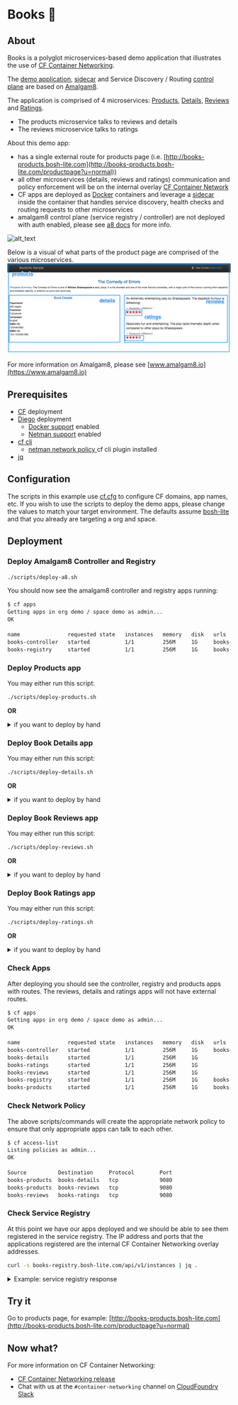 # Books 📖
## About
 Books is a polyglot microservices-based demo application that illustrates the use of [CF Container Networking](https://github.com/cloudfoundry-incubator/netman-release).

 The [demo application](https://www.amalgam8.io/docs/demo/bookinfo/), [sidecar](https://www.amalgam8.io/docs/sidecar) and Service Discovery / Routing [control plane](https://www.amalgam8.io/docs/control-plane) are based on [Amalgam8](https://www.amalgam8.io/).

 The application is comprised of 4 microservices: [Products](https://github.com/amalgam8/amalgam8/tree/master/examples/apps/bookinfo/productpage), [Details](https://github.com/amalgam8/amalgam8/tree/master/examples/apps/bookinfo/details), [Reviews](https://github.com/amalgam8/amalgam8/tree/master/examples/apps/bookinfo/reviews) and [Ratings](https://github.com/amalgam8/amalgam8/tree/master/examples/apps/bookinfo/ratings).
 - The products microservice talks to reviews and details
 - The reviews microservice talks to ratings

About this demo app:
- has a single external route for products page (i.e. [http://books-products.bosh-lite.com](http://books-products.bosh-lite.com/productpage?u=normal))
- all other microservices (details, reviews and ratings) communication and policy enforcement will be on the internal overlay [CF Container Network](https://github.com/cloudfoundry-incubator/netman-release)
- CF apps are deployed as [Docker](https://docker.com) containers and leverage a [sidecar](https://www.amalgam8.io/docs/sidecar) inside the container that handles service discovery, health checks and routing requests to other microservices
- amalgam8 control plane (service registry / controller) are not deployed with auth enabled, please see [a8 docs](https://www.amalgam8.io/docs/sidecar/sidecar-configuration-options) for more info.

![alt_text](https://www.amalgam8.io/docs/figures/amalgam8-example-app-bookinfo.svg)

Below is a visual of what parts of the product page are comprised of the various microservices.
![alt text](https://github.com/markstgodard/books/raw/master/app.png)

For more information on Amalgam8, please see [www.amalgam8.io](https://www.amalgam8.io)

## Prerequisites
- [CF](https://github.com/cloudfoundry/cf-release) deployment
- [Diego](https://github.com/cloudfoundry/diego-release) deployment
  - [Docker support](https://github.com/cloudfoundry/diego-design-notes/blob/master/docker-support.md) enabled
  - [Netman support](https://github.com/cloudfoundry-incubator/netman-release) enabled
- [cf cli](http://docs.cloudfoundry.org/cf-cli)
  - [netman network policy ](https://github.com/cloudfoundry-incubator/netman-release/releases) cf cli plugin installed
- [jq](https://stedolan.github.io/jq/)

## Configuration
The scripts in this example use [cf.cfg](./cf.cfg) to configure CF domains, app names, etc.
If you wish to use the scripts to deploy the demo apps, please change the values to match your target environment.
The defaults assume [bosh-lite](https://github.com/cloudfoundry/bosh-lite) and that you already are targeting a org and space.

## Deployment

### Deploy Amalgam8 Controller and Registry
```sh
./scripts/deploy-a8.sh
```

You should now see the amalgam8 controller and registry apps running:
```sh
$ cf apps
Getting apps in org demo / space demo as admin...
OK

name               requested state   instances   memory   disk   urls
books-controller   started           1/1         256M     1G     books-controller.bosh-lite.com
books-registry     started           1/1         256M     1G     books-registry.bosh-lite.com
```


### Deploy Products app

You may either run this script:
```sh
./scripts/deploy-products.sh
```

**OR**
<details>
 <summary>if you want to deploy by hand</summary>
```sh
cf push books-products -o amalgam8/a8-examples-bookinfo-productpage-sidecar:v1 --no-start
cf set-env books-products A8_SERVICE "products:v1"
cf set-env books-products A8_ENDPOINT_PORT "9080"
cf set-env books-products A8_ENDPOINT_TYPE "http"
cf set-env books-products A8_PROXY "true"
cf set-env books-products A8_REGISTER "true"
cf set-env books-products A8_REGISTRY_URL "http://books-registry.bosh-lite.com"
cf set-env books-products A8_CONTROLLER_URL "http://books-controller.bosh-lite.com"
cf start books-products
```
</details>

### Deploy Book Details app

You may either run this script:
```sh
./scripts/deploy-details.sh
```

**OR**
<details>
 <summary>if you want to deploy by hand</summary>
```sh
cf push books-details -o amalgam8/a8-examples-bookinfo-details-sidecar:v1 --no-start --no-route
cf set-env books-details A8_SERVICE "details:v1"
cf set-env books-details A8_ENDPOINT_PORT "9080"
cf set-env books-details A8_ENDPOINT_TYPE "http"
cf set-env books-details A8_PROXY "true"
cf set-env books-details A8_REGISTER "true"
cf set-env books-details A8_REGISTRY_URL "http://books-registry.bosh-lite.com"
cf set-env books-details A8_CONTROLLER_URL "http://books-controller.bosh-lite.com"
cf start books-details
```

Allow the Products app the ability to talk to the Details app:
```sh
cf access-allow books-products books-details --port 9080 --protocol tcp
```
</details>

### Deploy Book Reviews app

You may either run this script:
```sh
./scripts/deploy-reviews.sh
```

**OR**
<details>
 <summary>if you want to deploy by hand</summary>
```sh
cf push books-reviews -o amalgam8/a8-examples-bookinfo-reviews-sidecar:v3 --no-start --no-route -u none
cf set-env books-reviews A8_SERVICE "reviews:v3"
cf set-env books-reviews A8_ENDPOINT_PORT "9080"
cf set-env books-reviews A8_ENDPOINT_TYPE "http"
cf set-env books-reviews A8_PROXY "true"
cf set-env books-reviews A8_REGISTER "true"
cf set-env books-reviews A8_REGISTRY_URL "http://books-registry.bosh-lite.com"
cf set-env books-reviews A8_CONTROLLER_URL "http://books-controller.bosh-lite.com"
cf start books-reviews
```

Allow the Products app the ability to talk to the Reviews app:
```sh
cf access-allow books-products books-reviews --port 9080 --protocol tcp
```
</details>

### Deploy Book Ratings app

You may either run this script:
```sh
./scripts/deploy-ratings.sh
```

**OR**
<details>
 <summary>if you want to deploy by hand</summary>
```sh
cf push books-ratings -o amalgam8/a8-examples-bookinfo-ratings-sidecar:v1 --no-start --no-route
cf set-env books-ratings A8_SERVICE "ratings:v1"
cf set-env books-ratings A8_ENDPOINT_PORT "9080"
cf set-env books-ratings A8_ENDPOINT_TYPE "http"
cf set-env books-ratings A8_PROXY "true"
cf set-env books-ratings A8_REGISTER "true"
cf set-env books-ratings A8_REGISTRY_URL "http://books-registry.bosh-lite.com"
cf set-env books-ratings A8_CONTROLLER_URL "http://books-controller.bosh-lite.com"
cf start books-ratings
```

Allow the Reviews app the ability to talk to the Ratings app:
```sh
cf access-allow books-reviews books-ratings --port 9080 --protocol tcp
```
</details>

### Check Apps
After deploying you should see the controller, registry and products apps with routes. The reviews, details and ratings apps will not have external routes.
```sh
$ cf apps
Getting apps in org demo / space demo as admin...
OK

name               requested state   instances   memory   disk   urls
books-controller   started           1/1         256M     1G     books-controller.bosh-lite.com
books-details      started           1/1         256M     1G
books-ratings      started           1/1         256M     1G
books-reviews      started           1/1         256M     1G
books-registry     started           1/1         256M     1G     books-registry.bosh-lite.com
books-products     started           1/1         256M     1G     books-products.bosh-lite.com
```

### Check Network Policy
The above scripts/commands will create the appropriate network policy to ensure that only appropriate apps can talk to each other.
```sh
$ cf access-list
Listing policies as admin...
OK

Source          Destination     Protocol        Port
books-products  books-details   tcp             9080
books-products  books-reviews   tcp             9080
books-reviews   books-ratings   tcp             9080
```

### Check Service Registry
At this point we have our apps deployed and we should be able to see them registered in the service registry. The IP address and ports that the applications registered are the internal CF Container Networking overlay addresses.

```sh
curl -s books-registry.bosh-lite.com/api/v1/instances | jq .
```
<details>
 <summary>Example: service registry response</summary>
```json
{
  "instances": [
    {
      "id": "cb629d65dfc6f1e0",
      "service_name": "reviews",
      "endpoint": {
        "type": "http",
        "value": "10.255.96.22:9080"
      },
      "ttl": 60,
      "status": "UP",
      "last_heartbeat": "2016-10-15T16:03:39.428654742Z",
      "tags": [
        "v3"
      ]
    },
    {
      "id": "7306c32374223fc4",
      "service_name": "ratings",
      "endpoint": {
        "type": "http",
        "value": "10.255.12.33:9080"
      },
      "ttl": 60,
      "status": "UP",
      "last_heartbeat": "2016-10-15T16:03:41.600206818Z",
      "tags": [
        "v1"
      ]
    },
    {
      "id": "a3434e01df042473",
      "service_name": "products",
      "endpoint": {
        "type": "http",
        "value": "10.255.12.18:9080"
      },
      "ttl": 60,
      "status": "UP",
      "last_heartbeat": "2016-10-15T16:03:37.301438833Z",
      "tags": [
        "v1"
      ]
    },
    {
      "id": "8248bf8cd5d514fe",
      "service_name": "details",
      "endpoint": {
        "type": "http",
        "value": "10.255.96.16:9080"
      },
      "ttl": 60,
      "status": "UP",
      "last_heartbeat": "2016-10-15T16:03:40.571665858Z",
      "tags": [
        "v1"
      ]
    }
  ]
}
```
</details>

## Try it
Go to products page, for example: [http://books-products.bosh-lite.com](http://books-products.bosh-lite.com/productpage?u=normal)

## Now what?
For more information on CF Container Networking:
- [CF Container Networking release](https://gitcom.com/cloudfoundry-incubator/netman-release)
- Chat with us at the `#container-networking` channel on [CloudFoundry Slack](http://slack.cloudfoundry.org/)
